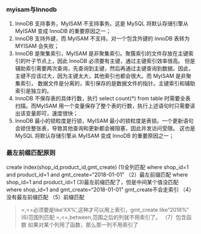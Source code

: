 ### myisam与Innodb

1. InnoDB 支持事务，MyISAM 不支持事务。这是 MySQL 将默认存储引擎从 MyISAM 变成 InnoDB 的重要原因之一；
2. InnoDB 支持外键，而 MyISAM 不支持。对一个包含外键的 InnoDB 表转为 MYISAM 会失败；  
3. InnoDB 是聚集索引，MyISAM 是非聚集索引。聚簇索引的文件存放在主键索引的叶子节点上，因此 InnoDB 必须要有主键，通过主键索引效率很高。
但是辅助索引需要两次查询，先查询到主键，然后再通过主键查询到数据。因此，主键不应该过大，因为主键太大，其他索引也都会很大。而 MyISAM 是非聚集索引，
数据文件是分离的，索引保存的是数据文件的指针。主键索引和辅助索引是独立的。 
4. InnoDB 不保存表的具体行数，执行 select count(*) from table 时需要全表扫描。而MyISAM 用一个变量保存了整个表的行数，执行上述语句时只需要读出该变量即可，速度很快； 
5. InnoDB 最小的锁粒度是行锁，MyISAM 最小的锁粒度是表锁。一个更新语句会锁住整张表，导致其他查询和更新都会被阻塞，因此并发访问受限。
这也是 MySQL 将默认存储引擎从 MyISAM 变成 InnoDB 的重要原因之一；

### 最左前缀匹配原则
create index(shop_id,product_id,gmt_create)
(1)全列匹配
where shop_id=1 and product_id=1 and gmt_create=“2018-01-01”
（2）最左前缀匹配
where shop_id=1 and product_id=1 
(3)最左前缀匹配了，但是中间某个值没匹配
where shop_id=1 and gmt_create=“2018-01-01”
gmt_create不会走索引
（4）没有最左前缀匹配
（5）前缀匹配
>=,<=必须要是like‘XX%’,这种才可以用上索引，gmt_create like“2018%”
(6)范围列匹配
>=,<=,between,范围之后的列就不用索引了。
（7）包含函数
如果对某个列用了函数，那么那一列不用索引了

